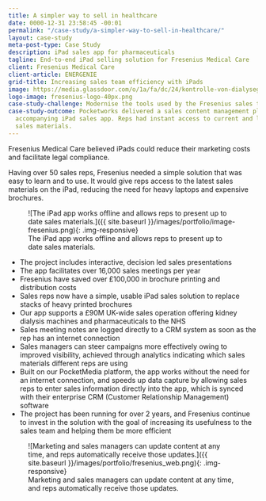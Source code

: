 ```yaml
---
title: A simpler way to sell in healthcare
date: 0000-12-31 23:58:45 -00:01
permalink: "/case-study/a-simpler-way-to-sell-in-healthcare/"
layout: case-study
meta-post-type: Case Study
description: iPad sales app for pharmaceuticals
tagline: End-to-end iPad selling solution for Fresenius Medical Care
client: Fresenius Medical Care
client-article: ENERGENIE
grid-title: Increasing sales team efficiency with iPads
image: https://media.glassdoor.com/o/1a/fa/dc/24/kontrolle-von-dialyseger%C3%A4ten-bei-fresenius-medical-care.jpg
logo-image: fresenius-logo-40px.png
case-study-challenge: Modernise the tools used by the Fresenius sales team
case-study-outcome: Pocketworks delivered a sales content management platform with
  accompanying iPad sales app. Reps had instant access to current and legally compliant
  sales materials.
---
```


Fresenius Medical Care believed iPads could reduce their marketing costs and facilitate legal compliance.

Having over 50 sales reps, Fresenius needed a simple solution that was easy to learn and to use. It would give reps access to the latest sales materials on the iPad, reducing the need for heavy laptops and expensive brochures.

<figure markdown="1">
![The iPad app works offline and allows reps to present up to date sales materials.]({{ site.baseurl }}/images/portfolio/image-fresenius.png){: .img-responsive}
<figcaption>The iPad app works offline and allows reps to present up to date sales materials.</figcaption>
</figure>

- The project includes interactive, decision led sales presentations
- The app facilitates over 16,000 sales meetings per year
- Fresenius have saved over £100,000 in brochure printing and distribution costs
- Sales reps now have a simple, usable iPad sales solution to replace stacks of heavy printed brochures
- Our app supports a £90M UK-wide sales operation offering kidney dialysis machines and pharmaceuticals to the NHS
- Sales meeting notes are logged directly to a CRM system as soon as the rep has an internet connection
- Sales managers can steer campaigns more effectively owing to improved visibility, achieved through analytics indicating which sales materials different reps are using
- Built on our PocketMedia platform, the app works without the need for an internet connection, and speeds up data capture by allowing sales reps to enter sales information directly into the app, which is synced with their enterprise CRM (Customer Relationship Management) software
- The project has been running for over 2 years, and Fresenius continue to invest in the solution with the goal of increasing its usefulness to the sales team and helping them be more efficient

<figure markdown="1">
![Marketing and sales managers can update content at any time, and reps automatically receive those updates.]({{ site.baseurl }}/images/portfolio/fresenius_web.png){: .img-responsive}
<figcaption>Marketing and sales managers can update content at any time, and reps automatically receive those updates.</figcaption>
</figure>
